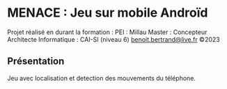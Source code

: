 # MENACE : Jeu sur mobile Androïd

Projet réalisé en durant la formation :
PEI : Millau
Master : Concepteur Architecte Informatique : CAI-SI (niveau 6)
benoit.bertrand@live.fr ©2023

## Présentation 

Jeu avec localisation et detection des mouvements du téléphone.